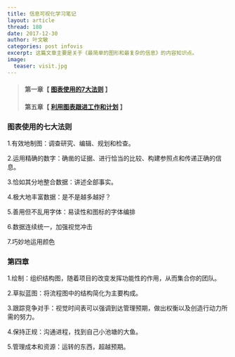 ```yaml
---
title: 信息可视化学习笔记
layout: article
thread: 180
date: 2017-12-30
author: 叶文敏
categories: post infovis
excerpt: 这篇文章主要是关于《最简单的图形和最复杂的信息》的内容知识点。
image:
  teaser: visit.jpg
---
```

>#### 第一章【 [图表使用的7大法则](#chapter1) 】
>#### 第五章【 [利用图表跟进工作和计划](#chapter5) 】

<h3 id="chapter1">图表使用的七大法则</h3>
<p>1.有效地制图：调查研究、编辑、规划和检查。</p>
<p>2.运用精确的数字：确凿的证据、进行恰当的比较、构建参照点和传递正确的信息。</p>
<p>3.恰如其分地整合数据：讲述全部事实。</p>
<p>4.极大地丰富数据：是不是越多越好？</p>
<p>5.善用但不乱用字体：易读性和图标的字体编排</p>
<p>6.数据连续统一，加强视觉冲击</p>
<p>7.巧妙地运用颜色</p>

<h3 id="chapter2">第四章</h3>
<p>1.绘制：组织结构图，随着项目的改变发挥功能性的作用，从而集合你的团队。</p>
<p>2.草拟蓝图：将流程图中的结构简化为主要构成。</p>
<p>3.跟踪竞争对手：视觉时间表可以强调到达管理预期，做出权衡以及创造行动力所需的努力。</p>
<p>4.保持正规：沟通进程，找到自己小池塘的大鱼。</p>
<p>5.管理成本和资源：运转的东西，超越预期。</p>






